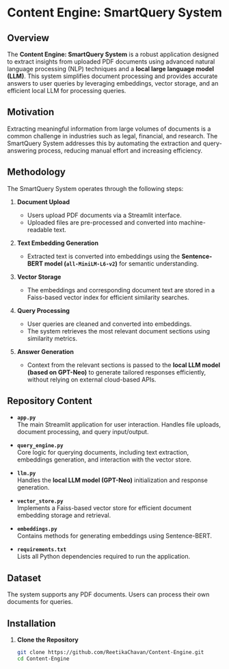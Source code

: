 # Content Engine: SmartQuery System  

## Overview  
The **Content Engine: SmartQuery System** is a robust application designed to extract insights from uploaded PDF documents using advanced natural language processing (NLP) techniques and a **local large language model (LLM)**. This system simplifies document processing and provides accurate answers to user queries by leveraging embeddings, vector storage, and an efficient local LLM for processing queries.  

## Motivation  
Extracting meaningful information from large volumes of documents is a common challenge in industries such as legal, financial, and research. The SmartQuery System addresses this by automating the extraction and query-answering process, reducing manual effort and increasing efficiency.  

## Methodology  
The SmartQuery System operates through the following steps:  

1. **Document Upload**  
   - Users upload PDF documents via a Streamlit interface.  
   - Uploaded files are pre-processed and converted into machine-readable text.  

2. **Text Embedding Generation**  
   - Extracted text is converted into embeddings using the **Sentence-BERT model (`all-MiniLM-L6-v2`)** for semantic understanding.  

3. **Vector Storage**  
   - The embeddings and corresponding document text are stored in a Faiss-based vector index for efficient similarity searches.  

4. **Query Processing**  
   - User queries are cleaned and converted into embeddings.  
   - The system retrieves the most relevant document sections using similarity metrics.  

5. **Answer Generation**  
   - Context from the relevant sections is passed to the **local LLM model (based on GPT-Neo)** to generate tailored responses efficiently, without relying on external cloud-based APIs.  

## Repository Content  

- **`app.py`**  
   The main Streamlit application for user interaction. Handles file uploads, document processing, and query input/output.  

- **`query_engine.py`**  
   Core logic for querying documents, including text extraction, embeddings generation, and interaction with the vector store.  

- **`llm.py`**  
   Handles the **local LLM model (GPT-Neo)** initialization and response generation.  

- **`vector_store.py`**  
   Implements a Faiss-based vector store for efficient document embedding storage and retrieval.  

- **`embeddings.py`**  
   Contains methods for generating embeddings using Sentence-BERT.  

- **`requirements.txt`**  
   Lists all Python dependencies required to run the application.  

## Dataset  
The system supports any PDF documents. Users can process their own documents for queries.  

## Installation  

1. **Clone the Repository**  

   ```bash  
   git clone https://github.com/ReetikaChavan/Content-Engine.git  
   cd Content-Engine  
